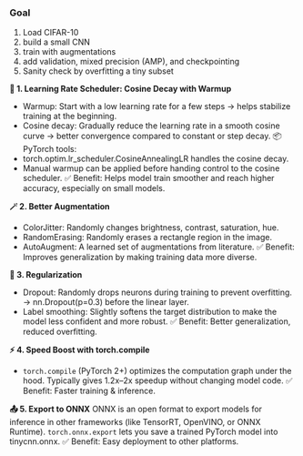 ### Goal

1. Load CIFAR-10
2. build a small CNN
3. train with augmentations
4. add validation, mixed precision (AMP), and checkpointing
5. Sanity check by overfitting a tiny subset

**🧠 1. Learning Rate Scheduler: Cosine Decay with Warmup**

- Warmup: Start with a low learning rate for a few steps → helps stabilize training at the beginning.
- Cosine decay: Gradually reduce the learning rate in a smooth cosine curve → better convergence compared to constant or step decay.
  📦 PyTorch tools:
- torch.optim.lr_scheduler.CosineAnnealingLR handles the cosine decay.
- Manual warmup can be applied before handing control to the cosine scheduler.
  ✅ Benefit: Helps model train smoother and reach higher accuracy, especially on small models.

**🪄 2. Better Augmentation**

- ColorJitter: Randomly changes brightness, contrast, saturation, hue.
- RandomErasing: Randomly erases a rectangle region in the image.
- AutoAugment: A learned set of augmentations from literature.
  ✅ Benefit: Improves generalization by making training data more diverse.

**🧽 3. Regularization**

- Dropout: Randomly drops neurons during training to prevent overfitting.
  → nn.Dropout(p=0.3) before the linear layer.
- Label smoothing: Slightly softens the target distribution to make the model less confident and more robust.
  ✅ Benefit: Better generalization, reduced overfitting.

**⚡ 4. Speed Boost with torch.compile**

- `torch.compile` (PyTorch 2+) optimizes the computation graph under the hood.
  Typically gives 1.2x–2x speedup without changing model code.
  ✅ Benefit: Faster training & inference.

**📤 5. Export to ONNX**
ONNX is an open format to export models for inference in other frameworks (like TensorRT, OpenVINO, or ONNX Runtime).
`torch.onnx.export` lets you save a trained PyTorch model into tinycnn.onnx.
✅ Benefit: Easy deployment to other platforms.
